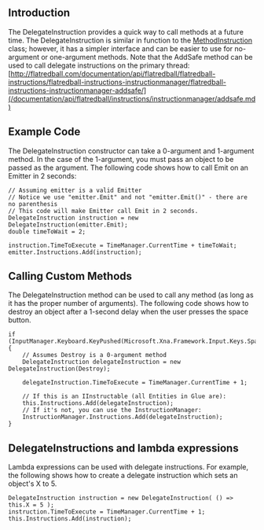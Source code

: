 ## Introduction

The DelegateInstruction provides a quick way to call methods at a future time. The DelegateInstruction is similar in function to the [MethodInstruction](/frb/docs/index.php?title=FlatRedBall.Instructions.MethodInstruction "FlatRedBall.Instructions.MethodInstruction") class; however, it has a simpler interface and can be easier to use for no-argument or one-argument methods. Note that the AddSafe method can be used to call delegate instructions on the primary thread: [http://flatredball.com/documentation/api/flatredball/flatredball-instructions/flatredball-instructions-instructionmanager/flatredball-instructions-instructionmanager-addsafe/](/documentation/api/flatredball/instructions/instructionmanager/addsafe.md)

## Example Code

The DelegateInstruction constructor can take a 0-argument and 1-argument method. In the case of the 1-argument, you must pass an object to be passed as the argument. The following code shows how to call Emit on an Emitter in 2 seconds:

    // Assuming emitter is a valid Emitter
    // Notice we use "emitter.Emit" and not "emitter.Emit()" - there are no parenthesis
    // This code will make Emitter call Emit in 2 seconds.
    DelegateInstruction instruction = new DelegateInstruction(emitter.Emit);
    double timeToWait = 2;

    instruction.TimeToExecute = TimeManager.CurrentTime + timeToWait;
    emitter.Instructions.Add(instruction);

## Calling Custom Methods

The DelegateInstruction method can be used to call any method (as long as it has the proper number of arguments). The following code shows how to destroy an object after a 1-second delay when the user presses the space button.

    if (InputManager.Keyboard.KeyPushed(Microsoft.Xna.Framework.Input.Keys.Space))
    {
        // Assumes Destroy is a 0-argument method
        DelegateInstruction delegateInstruction = new DelegateInstruction(Destroy);

        delegateInstruction.TimeToExecute = TimeManager.CurrentTime + 1;

        // If this is an IInstructable (all Entities in Glue are):
        this.Instructions.Add(delegateInstruction);
        // If it's not, you can use the InstructionManager:
        InstructionManager.Instructions.Add(delegateInstruction);
    }

## DelegateInstructions and lambda expressions

Lambda expressions can be used with delegate instructions. For example, the following shows how to create a delegate instruction which sets an object's X to 5.

    DelegateInstruction instruction = new DelegateInstruction( () => this.X = 5 );
    instruction.TimeToExecute = TimeManager.CurrentTime + 1;
    this.Instructions.Add(instruction);

 
